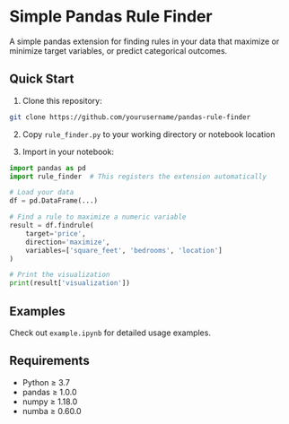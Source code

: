 # Simple Pandas Rule Finder

A simple pandas extension for finding rules in your data that maximize or minimize target variables, or predict categorical outcomes.

## Quick Start

1. Clone this repository:
```bash
git clone https://github.com/yourusername/pandas-rule-finder
```

2. Copy `rule_finder.py` to your working directory or notebook location

3. Import in your notebook:
```python
import pandas as pd
import rule_finder  # This registers the extension automatically

# Load your data
df = pd.DataFrame(...)

# Find a rule to maximize a numeric variable
result = df.findrule(
    target='price',
    direction='maximize',
    variables=['square_feet', 'bedrooms', 'location']
)

# Print the visualization
print(result['visualization'])
```

## Examples

Check out `example.ipynb` for detailed usage examples.

## Requirements

- Python ≥ 3.7
- pandas ≥ 1.0.0
- numpy ≥ 1.18.0
- numba ≥ 0.60.0
